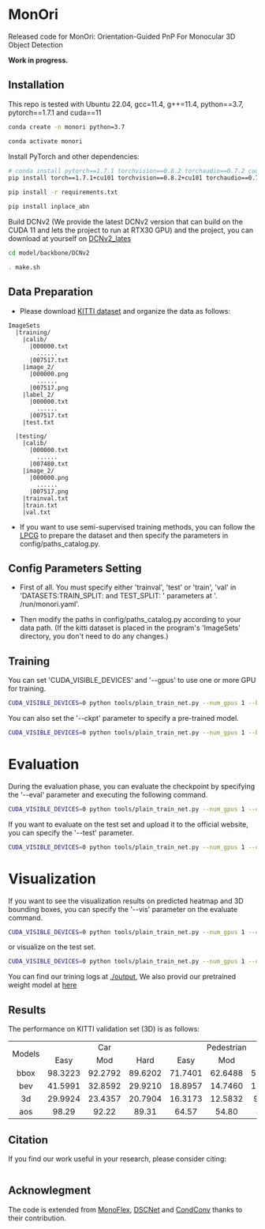 # MonOri
Released code for MonOri: Orientation-Guided PnP For Monocular 3D Object Detection


**Work in progress.**


## Installation
This repo is tested with Ubuntu 22.04, gcc=11.4, g++=11.4, python==3.7, pytorch==1.7.1 and cuda==11

```bash
conda create -n monori python=3.7

conda activate monori
```

Install PyTorch and other dependencies:

```bash
# conda install pytorch==1.7.1 torchvision==0.8.2 torchaudio==0.7.2 cudatoolkit=11.0 -c pytorch
pip install torch==1.7.1+cu101 torchvision==0.8.2+cu101 torchaudio==0.7.2 -f https://download.pytorch.org/whl/torch_stable.html

pip install -r requirements.txt

pip install inplace_abn
```

Build DCNv2 (We provide the latest DCNv2 version that can build on the CUDA 11 and lets the project to run at RTX30 GPU) and the project, you can download at yourself on [DCNv2_lates](https://github.com/lucasjinreal/DCNv2_latest)

```bash
cd model/backbone/DCNv2

. make.sh
```

## Data Preparation
- Please download [KITTI dataset](http://www.cvlibs.net/datasets/kitti/eval_object.php?obj_benchmark=3d) and organize the data as follows:

```
ImageSets		
  |training/
    |calib/
      |000000.txt
        ......
      |007517.txt
    |image_2/
      |000000.png
        ......
      |007517.png
    |label_2/
      |000000.txt
        ......
      |007517.txt
    |test.txt

  |testing/
    |calib/
      |000000.txt
        ......
      |007480.txt
    |image_2/
      |000000.png
        ......
      |007517.png
    |trainval.txt
    |train.txt
    |val.txt
```
- If you want to use semi-supervised training methods, you can follow the [LPCG](https://github.com/SPengLiang/LPCG) to prepare the dataset and then specify the parameters in config/paths_catalog.py.

## Config Parameters Setting
- First of all. You must specify either 'trainval', 'test'  or 'train', 'val' in 'DATASETS:TRAIN_SPLIT: and TEST_SPLIT: ' parameters at '. /run/monori.yaml'.

- Then modify the paths in config/paths_catalog.py according to your data path. 
(If the kitti dataset is placed in the program's 'ImageSets' directory, you don't need to do any changes.) 

## Training
You can set 'CUDA_VISIBLE_DEVICES' and '--gpus' to use one or more GPU for training.

```bash
CUDA_VISIBLE_DEVICES=0 python tools/plain_train_net.py --num_gpus 1 --batch_size 8 --config runs/monori.yaml --output output/exp
```

You can also set the '--ckpt' parameter to specify a pre-trained model.

```bash
CUDA_VISIBLE_DEVICES=0 python tools/plain_train_net.py --num_gpus 1 --batch_size 8 --config runs/monori.yaml --ckpt YOUR_CKPT --output output/exp
```

#  Evaluation
During the evaluation phase, you can evaluate the checkpoint by specifying the '--eval' parameter and executing the following command.

```bash
CUDA_VISIBLE_DEVICES=0 python tools/plain_train_net.py --num_gpus 1 --config runs/monori.yaml --ckpt YOUR_CKPT  --eval
```

If you want to evaluate on the test set and upload it to the official website, you can specify the '--test' parameter.

```bash
CUDA_VISIBLE_DEVICES=0 python tools/plain_train_net.py --num_gpus 1 --config runs/monori.yaml --ckpt YOUR_CKPT  --eval --test
```

#  Visualization
If you want to see the visualization results on predicted heatmap and 3D bounding boxes, you can specify the '--vis' parameter on the evaluate command.

```bash
CUDA_VISIBLE_DEVICES=0 python tools/plain_train_net.py --num_gpus 1 --config runs/monoflex.yaml --ckpt YOUR_CKPT --eval --vis
```
or visualize on the test set.

```bash
CUDA_VISIBLE_DEVICES=0 python tools/plain_train_net.py --num_gpus 1 --config runs/monori.yaml --ckpt YOUR_CKPT  --eval --test --vis
```
You can find our trining logs at [./output](./output/), We also provid our pretrained weight model at [here](https://drive.google.com/file/d/1Qi0DlZImQHY6SJKTRFuwuyuB_epmbYdR/view?usp=sharing)

## Results
The performance on KITTI validation set (3D) is as follows:
<table align="center">
    <tr>
        <td rowspan="2",div align="center">Models</td>
        <td colspan="3",div align="center">Car</td>    
        <td colspan="3",div align="center">Pedestrian</td>  
        <td colspan="3",div align="center">Cyclist</td>  
    </tr>
    <tr>
        <td div align="center">Easy</td> 
        <td div align="center">Mod</td> 
        <td div align="center">Hard</td> 
        <td div align="center">Easy</td> 
        <td div align="center">Mod</td> 
        <td div align="center">Hard</td> 
        <td div align="center">Easy</td> 
        <td div align="center">Mod</td> 
        <td div align="center">Hard</td>  
    </tr>
    <tr>
        <td div align="center">bbox</td>
        <td div align="center">98.3223</td> 
        <td div align="center">92.2792</td> 
        <td div align="center">89.6202</td> 
        <td div align="center">71.7401</td> 
        <td div align="center">62.6488</td> 
        <td div align="center">53.7245</td> 
        <td div align="center">81.6990</td> 
        <td div align="center">57.6980</td> 
        <td div align="center">55.2180</td>  
    </tr>    
    <tr>
        <td div align="center">bev</td>
        <td div align="center">41.5991</td> 
        <td div align="center">32.8592</td> 
        <td div align="center">29.9210</td> 
        <td div align="center">18.8957</td> 
        <td div align="center">14.7460</td> 
        <td div align="center">11.5613</td> 
        <td div align="center">10.4313</td> 
        <td div align="center">6.1389</td> 
        <td div align="center">5.4691</td>  
    </tr>
    <tr>
        <td div align="center">3d</td>
        <td div align="center">29.9924</td> 
        <td div align="center">23.4357</td> 
        <td div align="center">20.7904</td> 
        <td div align="center">16.3173</td> 
        <td div align="center">12.5832</td> 
        <td div align="center">9.7363</td> 
        <td div align="center">10.3087</td> 
        <td div align="center">5.9455</td> 
        <td div align="center">5.3871</td>  
    </tr>
    <tr>
        <td div align="center">aos</td>
        <td div align="center">98.29</td> 
        <td div align="center">92.22</td> 
        <td div align="center">89.31</td> 
        <td div align="center">64.57</td> 
        <td div align="center">54.80</td> 
        <td div align="center">46.74</td> 
        <td div align="center">77.95</td> 
        <td div align="center">54.06</td> 
        <td div align="center">51.71</td>  
    </tr>
</table>

## Citation

If you find our work useful in your research, please consider citing:

```

```

## Acknowlegment
The code is extended from [MonoFlex](https://github.com/zhangyp15/MonoFlex), [DSCNet](https://github.com/YaoleiQi/DSCNet) and [CondConv](https://github.com/xmu-xiaoma666/External-Attention-pytorch) thanks to their contribution.
